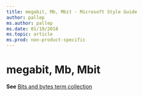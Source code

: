 ```yaml
---
title: megabit, Mb, Mbit - Microsoft Style Guide
author: pallep
ms.author: pallep
ms.date: 01/19/2018
ms.topic: article
ms.prod: non-product-specific
---
```


# megabit, Mb, Mbit

**See** [Bits and bytes term collection](~/a-z-word-list-term-collections/term-collections/bits-bytes-terms.md)
